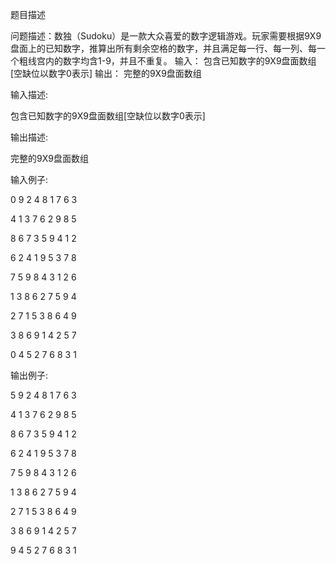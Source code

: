题目描述

问题描述：数独（Sudoku）是一款大众喜爱的数字逻辑游戏。玩家需要根据9X9盘面上的已知数字，推算出所有剩余空格的数字，并且满足每一行、每一列、每一个粗线宫内的数字均含1-9，并且不重复。
输入：
包含已知数字的9X9盘面数组[空缺位以数字0表示]
输出：
完整的9X9盘面数组

输入描述:

包含已知数字的9X9盘面数组[空缺位以数字0表示]



输出描述:

完整的9X9盘面数组


输入例子:

0 9 2 4 8 1 7 6 3

4 1 3 7 6 2 9 8 5

8 6 7 3 5 9 4 1 2

6 2 4 1 9 5 3 7 8

7 5 9 8 4 3 1 2 6

1 3 8 6 2 7 5 9 4

2 7 1 5 3 8 6 4 9

3 8 6 9 1 4 2 5 7

0 4 5 2 7 6 8 3 1



输出例子:

5 9 2 4 8 1 7 6 3

4 1 3 7 6 2 9 8 5

8 6 7 3 5 9 4 1 2

6 2 4 1 9 5 3 7 8

7 5 9 8 4 3 1 2 6

1 3 8 6 2 7 5 9 4

2 7 1 5 3 8 6 4 9

3 8 6 9 1 4 2 5 7

9 4 5 2 7 6 8 3 1

